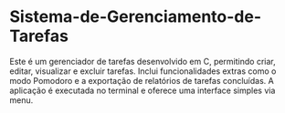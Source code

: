 # Sistema-de-Gerenciamento-de-Tarefas
Este é um gerenciador de tarefas desenvolvido em C, permitindo criar, editar, visualizar e excluir tarefas. Inclui funcionalidades extras como o modo Pomodoro e a exportação de relatórios de tarefas concluídas. A aplicação é executada no terminal e oferece uma interface simples via menu.

